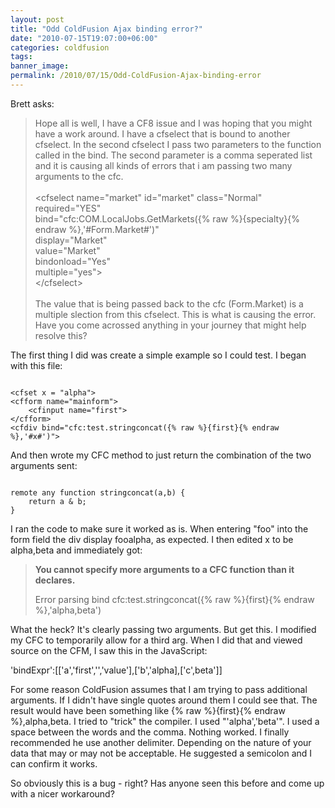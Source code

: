 ```yaml
---
layout: post
title: "Odd ColdFusion Ajax binding error?"
date: "2010-07-15T19:07:00+06:00"
categories: coldfusion 
tags: 
banner_image: 
permalink: /2010/07/15/Odd-ColdFusion-Ajax-binding-error
---
```


Brett asks:

<blockquote>
Hope all is well, I have a CF8 issue and I was hoping that you might have a work around. I have a cfselect that is bound to another cfselect. In the second cfselect I pass two parameters to the function called in the bind. The second parameter is a comma seperated list and it is causing all kinds of errors that i am passing two many arguments to the cfc.
<br><br>
&lt;cfselect name="market" id="market" class="Normal"<br>
required="YES"<br>                         
bind="cfc:COM.LocalJobs.GetMarkets({% raw %}{specialty}{% endraw %},'#Form.Market#')"<br>
display="Market"<br>
value="Market"<br>
bindonload="Yes"<br>
multiple="yes"&gt;<br>
&lt;/cfselect&gt;
<br/><br/>
The value that is being passed back to the cfc (Form.Market) is a multiple slection from this cfselect. This is what is causing the error. Have you come acrossed anything in your journey that might help resolve this?
</blockquote>
<p>
<!--more-->
The first thing I did was create a simple example so I could test. I began with this file:

<p>

<code>
&lt;cfset x = "alpha"&gt;
&lt;cfform name="mainform"&gt;
	&lt;cfinput name="first"&gt;
&lt;/cfform&gt;
&lt;cfdiv bind="cfc:test.stringconcat({% raw %}{first}{% endraw %},'#x#')"&gt;
</code>

<p>

And then wrote my CFC method to just return the combination of the two arguments sent:

<p>

<code>
remote any function stringconcat(a,b) {
	return a & b;
}
</code>

<p>

I ran the code to make sure it worked as is. When entering "foo" into the form field the div display fooalpha, as expected. I then edited x to be alpha,beta and immediately got:

<p>

<blockquote>
<b>You cannot specify more arguments to a CFC function than it declares.</b>

Error parsing bind cfc:test.stringconcat({% raw %}{first}{% endraw %},'alpha,beta')
</blockquote>

<p>

What the heck? It's clearly passing two arguments. But get this. I modified my CFC to temporarily allow for a third arg. When I did that and viewed source on the CFM, I saw this in the JavaScript:

<p>

'bindExpr':[['a','first','','value'],['b','alpha],['c',beta']]

<p>

For some reason ColdFusion assumes that I am trying to pass additional arguments. If I didn't have single quotes around them I could see that. The result would have been something like {% raw %}{first}{% endraw %},alpha,beta. I tried to "trick" the compiler. I used "'alpha','beta'". I used a space between the words and the comma. Nothing worked. I finally recommended he use another delimiter. Depending on the nature of your data that may or may not be acceptable. He suggested a semicolon and I can confirm it works. 

<p>

So obviously this is a bug - right? Has anyone seen this before and come up with a nicer workaround?